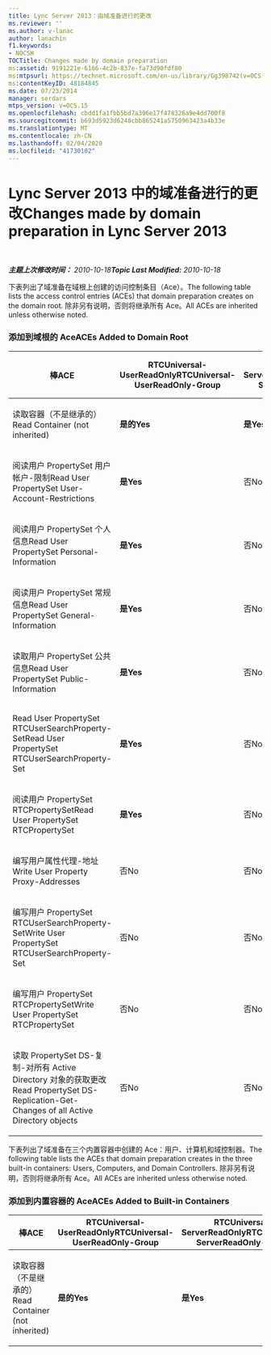 ```yaml
---
title: Lync Server 2013：由域准备进行的更改
ms.reviewer: ''
ms.author: v-lanac
author: lanachin
f1.keywords:
- NOCSH
TOCTitle: Changes made by domain preparation
ms:assetid: 9191221e-6166-4c2b-837e-fa73d90fdf80
ms:mtpsurl: https://technet.microsoft.com/en-us/library/Gg398742(v=OCS.15)
ms:contentKeyID: 48184845
ms.date: 07/23/2014
manager: serdars
mtps_version: v=OCS.15
ms.openlocfilehash: cbdd1fa1fbb5bd7a396e17f478326a9e4dd700f8
ms.sourcegitcommit: b693d5923d6240cbb865241a5750963423a4b33e
ms.translationtype: MT
ms.contentlocale: zh-CN
ms.lasthandoff: 02/04/2020
ms.locfileid: "41730102"
---
```

<div data-xmlns="http://www.w3.org/1999/xhtml">

<div class="topic" data-xmlns="http://www.w3.org/1999/xhtml" data-msxsl="urn:schemas-microsoft-com:xslt" data-cs="http://msdn.microsoft.com/en-us/">

<div data-asp="http://msdn2.microsoft.com/asp">

# <a name="changes-made-by-domain-preparation-in-lync-server-2013"></a><span data-ttu-id="0bf1f-102">Lync Server 2013 中的域准备进行的更改</span><span class="sxs-lookup"><span data-stu-id="0bf1f-102">Changes made by domain preparation in Lync Server 2013</span></span>

</div>

<div id="mainSection">

<div id="mainBody">

<span> </span>

<span data-ttu-id="0bf1f-103">_**主题上次修改时间：** 2010-10-18_</span><span class="sxs-lookup"><span data-stu-id="0bf1f-103">_**Topic Last Modified:** 2010-10-18_</span></span>

<span data-ttu-id="0bf1f-104">下表列出了域准备在域根上创建的访问控制条目（Ace）。</span><span class="sxs-lookup"><span data-stu-id="0bf1f-104">The following table lists the access control entries (ACEs) that domain preparation creates on the domain root.</span></span> <span data-ttu-id="0bf1f-105">除非另有说明，否则将继承所有 Ace。</span><span class="sxs-lookup"><span data-stu-id="0bf1f-105">All ACEs are inherited unless otherwise noted.</span></span>

<div id="sectionSection0" class="section">

### <a name="aces-added-to-domain-root"></a><span data-ttu-id="0bf1f-106">添加到域根的 Ace</span><span class="sxs-lookup"><span data-stu-id="0bf1f-106">ACEs Added to Domain Root</span></span>

<table style="width:100%;">
<colgroup>
<col style="width: 16%" />
<col style="width: 16%" />
<col style="width: 16%" />
<col style="width: 16%" />
<col style="width: 16%" />
<col style="width: 16%" />
</colgroup>
<thead>
<tr class="header">
<th><span data-ttu-id="0bf1f-107">棒</span><span class="sxs-lookup"><span data-stu-id="0bf1f-107">ACE</span></span></th>
<th><span data-ttu-id="0bf1f-108">RTCUniversal-UserReadOnly</span><span class="sxs-lookup"><span data-stu-id="0bf1f-108">RTCUniversal-UserReadOnly-Group</span></span></th>
<th><span data-ttu-id="0bf1f-109">RTCUniversal-ServerReadOnly</span><span class="sxs-lookup"><span data-stu-id="0bf1f-109">RTCUniversal-ServerReadOnly-Group</span></span></th>
<th><span data-ttu-id="0bf1f-110">RTCUniversal-UserAdmins</span><span class="sxs-lookup"><span data-stu-id="0bf1f-110">RTCUniversal-UserAdmins</span></span></th>
<th><span data-ttu-id="0bf1f-111">RTCHSUniversal-服务</span><span class="sxs-lookup"><span data-stu-id="0bf1f-111">RTCHSUniversal-Services</span></span></th>
<th><span data-ttu-id="0bf1f-112">已验证-用户</span><span class="sxs-lookup"><span data-stu-id="0bf1f-112">Authenticated-Users</span></span></th>
</tr>
</thead>
<tbody>
<tr class="odd">
<td><p><span data-ttu-id="0bf1f-113">读取容器（不是继承的）</span><span class="sxs-lookup"><span data-stu-id="0bf1f-113">Read Container (not inherited)</span></span></p></td>
<td><p><span data-ttu-id="0bf1f-114"><strong>是的</strong></span><span class="sxs-lookup"><span data-stu-id="0bf1f-114"><strong>Yes</strong></span></span></p></td>
<td><p><span data-ttu-id="0bf1f-115"><strong>是</strong></span><span class="sxs-lookup"><span data-stu-id="0bf1f-115"><strong>Yes</strong></span></span></p></td>
<td><p><span data-ttu-id="0bf1f-116">否</span><span class="sxs-lookup"><span data-stu-id="0bf1f-116">No</span></span></p></td>
<td><p><span data-ttu-id="0bf1f-117">否</span><span class="sxs-lookup"><span data-stu-id="0bf1f-117">No</span></span></p></td>
<td><p><span data-ttu-id="0bf1f-118">否</span><span class="sxs-lookup"><span data-stu-id="0bf1f-118">No</span></span></p></td>
</tr>
<tr class="even">
<td><p><span data-ttu-id="0bf1f-119">阅读用户 PropertySet 用户帐户-限制</span><span class="sxs-lookup"><span data-stu-id="0bf1f-119">Read User PropertySet User-Account-Restrictions</span></span></p></td>
<td><p><span data-ttu-id="0bf1f-120"><strong>是</strong></span><span class="sxs-lookup"><span data-stu-id="0bf1f-120"><strong>Yes</strong></span></span></p></td>
<td><p><span data-ttu-id="0bf1f-121">否</span><span class="sxs-lookup"><span data-stu-id="0bf1f-121">No</span></span></p></td>
<td><p><span data-ttu-id="0bf1f-122">否</span><span class="sxs-lookup"><span data-stu-id="0bf1f-122">No</span></span></p></td>
<td><p><span data-ttu-id="0bf1f-123">否</span><span class="sxs-lookup"><span data-stu-id="0bf1f-123">No</span></span></p></td>
<td><p><span data-ttu-id="0bf1f-124">否</span><span class="sxs-lookup"><span data-stu-id="0bf1f-124">No</span></span></p></td>
</tr>
<tr class="odd">
<td><p><span data-ttu-id="0bf1f-125">阅读用户 PropertySet 个人信息</span><span class="sxs-lookup"><span data-stu-id="0bf1f-125">Read User PropertySet Personal-Information</span></span></p></td>
<td><p><span data-ttu-id="0bf1f-126"><strong>是</strong></span><span class="sxs-lookup"><span data-stu-id="0bf1f-126"><strong>Yes</strong></span></span></p></td>
<td><p><span data-ttu-id="0bf1f-127">否</span><span class="sxs-lookup"><span data-stu-id="0bf1f-127">No</span></span></p></td>
<td><p><span data-ttu-id="0bf1f-128">否</span><span class="sxs-lookup"><span data-stu-id="0bf1f-128">No</span></span></p></td>
<td><p><span data-ttu-id="0bf1f-129">否</span><span class="sxs-lookup"><span data-stu-id="0bf1f-129">No</span></span></p></td>
<td><p><span data-ttu-id="0bf1f-130">否</span><span class="sxs-lookup"><span data-stu-id="0bf1f-130">No</span></span></p></td>
</tr>
<tr class="even">
<td><p><span data-ttu-id="0bf1f-131">阅读用户 PropertySet 常规信息</span><span class="sxs-lookup"><span data-stu-id="0bf1f-131">Read User PropertySet General-Information</span></span></p></td>
<td><p><span data-ttu-id="0bf1f-132"><strong>是</strong></span><span class="sxs-lookup"><span data-stu-id="0bf1f-132"><strong>Yes</strong></span></span></p></td>
<td><p><span data-ttu-id="0bf1f-133">否</span><span class="sxs-lookup"><span data-stu-id="0bf1f-133">No</span></span></p></td>
<td><p><span data-ttu-id="0bf1f-134">否</span><span class="sxs-lookup"><span data-stu-id="0bf1f-134">No</span></span></p></td>
<td><p><span data-ttu-id="0bf1f-135">否</span><span class="sxs-lookup"><span data-stu-id="0bf1f-135">No</span></span></p></td>
<td><p><span data-ttu-id="0bf1f-136">否</span><span class="sxs-lookup"><span data-stu-id="0bf1f-136">No</span></span></p></td>
</tr>
<tr class="odd">
<td><p><span data-ttu-id="0bf1f-137">读取用户 PropertySet 公共信息</span><span class="sxs-lookup"><span data-stu-id="0bf1f-137">Read User PropertySet Public-Information</span></span></p></td>
<td><p><span data-ttu-id="0bf1f-138"><strong>是</strong></span><span class="sxs-lookup"><span data-stu-id="0bf1f-138"><strong>Yes</strong></span></span></p></td>
<td><p><span data-ttu-id="0bf1f-139">否</span><span class="sxs-lookup"><span data-stu-id="0bf1f-139">No</span></span></p></td>
<td><p><span data-ttu-id="0bf1f-140">否</span><span class="sxs-lookup"><span data-stu-id="0bf1f-140">No</span></span></p></td>
<td><p><span data-ttu-id="0bf1f-141">否</span><span class="sxs-lookup"><span data-stu-id="0bf1f-141">No</span></span></p></td>
<td><p><span data-ttu-id="0bf1f-142">否</span><span class="sxs-lookup"><span data-stu-id="0bf1f-142">No</span></span></p></td>
</tr>
<tr class="even">
<td><p><span data-ttu-id="0bf1f-143">Read User PropertySet RTCUserSearchProperty-Set</span><span class="sxs-lookup"><span data-stu-id="0bf1f-143">Read User PropertySet RTCUserSearchProperty-Set</span></span></p></td>
<td><p><span data-ttu-id="0bf1f-144"><strong>是</strong></span><span class="sxs-lookup"><span data-stu-id="0bf1f-144"><strong>Yes</strong></span></span></p></td>
<td><p><span data-ttu-id="0bf1f-145">否</span><span class="sxs-lookup"><span data-stu-id="0bf1f-145">No</span></span></p></td>
<td><p><span data-ttu-id="0bf1f-146">否</span><span class="sxs-lookup"><span data-stu-id="0bf1f-146">No</span></span></p></td>
<td><p><span data-ttu-id="0bf1f-147">否</span><span class="sxs-lookup"><span data-stu-id="0bf1f-147">No</span></span></p></td>
<td><p><span data-ttu-id="0bf1f-148"><strong>是</strong></span><span class="sxs-lookup"><span data-stu-id="0bf1f-148"><strong>Yes</strong></span></span></p></td>
</tr>
<tr class="odd">
<td><p><span data-ttu-id="0bf1f-149">阅读用户 PropertySet RTCPropertySet</span><span class="sxs-lookup"><span data-stu-id="0bf1f-149">Read User PropertySet RTCPropertySet</span></span></p></td>
<td><p><span data-ttu-id="0bf1f-150"><strong>是</strong></span><span class="sxs-lookup"><span data-stu-id="0bf1f-150"><strong>Yes</strong></span></span></p></td>
<td><p><span data-ttu-id="0bf1f-151">否</span><span class="sxs-lookup"><span data-stu-id="0bf1f-151">No</span></span></p></td>
<td><p><span data-ttu-id="0bf1f-152">否</span><span class="sxs-lookup"><span data-stu-id="0bf1f-152">No</span></span></p></td>
<td><p><span data-ttu-id="0bf1f-153">否</span><span class="sxs-lookup"><span data-stu-id="0bf1f-153">No</span></span></p></td>
<td><p><span data-ttu-id="0bf1f-154">否</span><span class="sxs-lookup"><span data-stu-id="0bf1f-154">No</span></span></p></td>
</tr>
<tr class="even">
<td><p><span data-ttu-id="0bf1f-155">编写用户属性代理-地址</span><span class="sxs-lookup"><span data-stu-id="0bf1f-155">Write User Property Proxy-Addresses</span></span></p></td>
<td><p><span data-ttu-id="0bf1f-156">否</span><span class="sxs-lookup"><span data-stu-id="0bf1f-156">No</span></span></p></td>
<td><p><span data-ttu-id="0bf1f-157">否</span><span class="sxs-lookup"><span data-stu-id="0bf1f-157">No</span></span></p></td>
<td><p><span data-ttu-id="0bf1f-158"><strong>是</strong></span><span class="sxs-lookup"><span data-stu-id="0bf1f-158"><strong>Yes</strong></span></span></p></td>
<td><p><span data-ttu-id="0bf1f-159">否</span><span class="sxs-lookup"><span data-stu-id="0bf1f-159">No</span></span></p></td>
<td><p><span data-ttu-id="0bf1f-160">否</span><span class="sxs-lookup"><span data-stu-id="0bf1f-160">No</span></span></p></td>
</tr>
<tr class="odd">
<td><p><span data-ttu-id="0bf1f-161">编写用户 PropertySet RTCUserSearchProperty-Set</span><span class="sxs-lookup"><span data-stu-id="0bf1f-161">Write User PropertySet RTCUserSearchProperty-Set</span></span></p></td>
<td><p><span data-ttu-id="0bf1f-162">否</span><span class="sxs-lookup"><span data-stu-id="0bf1f-162">No</span></span></p></td>
<td><p><span data-ttu-id="0bf1f-163">否</span><span class="sxs-lookup"><span data-stu-id="0bf1f-163">No</span></span></p></td>
<td><p><span data-ttu-id="0bf1f-164"><strong>是</strong></span><span class="sxs-lookup"><span data-stu-id="0bf1f-164"><strong>Yes</strong></span></span></p></td>
<td><p><span data-ttu-id="0bf1f-165">否</span><span class="sxs-lookup"><span data-stu-id="0bf1f-165">No</span></span></p></td>
<td><p><span data-ttu-id="0bf1f-166">否</span><span class="sxs-lookup"><span data-stu-id="0bf1f-166">No</span></span></p></td>
</tr>
<tr class="even">
<td><p><span data-ttu-id="0bf1f-167">编写用户 PropertySet RTCPropertySet</span><span class="sxs-lookup"><span data-stu-id="0bf1f-167">Write User PropertySet RTCPropertySet</span></span></p></td>
<td><p><span data-ttu-id="0bf1f-168">否</span><span class="sxs-lookup"><span data-stu-id="0bf1f-168">No</span></span></p></td>
<td><p><span data-ttu-id="0bf1f-169">否</span><span class="sxs-lookup"><span data-stu-id="0bf1f-169">No</span></span></p></td>
<td><p><span data-ttu-id="0bf1f-170"><strong>是</strong></span><span class="sxs-lookup"><span data-stu-id="0bf1f-170"><strong>Yes</strong></span></span></p></td>
<td><p><span data-ttu-id="0bf1f-171">否</span><span class="sxs-lookup"><span data-stu-id="0bf1f-171">No</span></span></p></td>
<td><p><span data-ttu-id="0bf1f-172">否</span><span class="sxs-lookup"><span data-stu-id="0bf1f-172">No</span></span></p></td>
</tr>
<tr class="odd">
<td><p><span data-ttu-id="0bf1f-173">读取 PropertySet DS-复制-对所有 Active Directory 对象的获取更改</span><span class="sxs-lookup"><span data-stu-id="0bf1f-173">Read PropertySet DS-Replication-Get-Changes of all Active Directory objects</span></span></p></td>
<td><p><span data-ttu-id="0bf1f-174">否</span><span class="sxs-lookup"><span data-stu-id="0bf1f-174">No</span></span></p></td>
<td><p><span data-ttu-id="0bf1f-175">否</span><span class="sxs-lookup"><span data-stu-id="0bf1f-175">No</span></span></p></td>
<td><p><span data-ttu-id="0bf1f-176">否</span><span class="sxs-lookup"><span data-stu-id="0bf1f-176">No</span></span></p></td>
<td><p><span data-ttu-id="0bf1f-177"><strong>是</strong></span><span class="sxs-lookup"><span data-stu-id="0bf1f-177"><strong>Yes</strong></span></span></p></td>
<td><p><span data-ttu-id="0bf1f-178">否</span><span class="sxs-lookup"><span data-stu-id="0bf1f-178">No</span></span></p></td>
</tr>
</tbody>
</table>


<span data-ttu-id="0bf1f-179">下表列出了域准备在三个内置容器中创建的 Ace：用户、计算机和域控制器。</span><span class="sxs-lookup"><span data-stu-id="0bf1f-179">The following table lists the ACEs that domain preparation creates in the three built-in containers: Users, Computers, and Domain Controllers.</span></span> <span data-ttu-id="0bf1f-180">除非另有说明，否则将继承所有 Ace。</span><span class="sxs-lookup"><span data-stu-id="0bf1f-180">All ACEs are inherited unless otherwise noted.</span></span>

### <a name="aces-added-to-built-in-containers"></a><span data-ttu-id="0bf1f-181">添加到内置容器的 Ace</span><span class="sxs-lookup"><span data-stu-id="0bf1f-181">ACEs Added to Built-in Containers</span></span>

<table>
<colgroup>
<col style="width: 33%" />
<col style="width: 33%" />
<col style="width: 33%" />
</colgroup>
<thead>
<tr class="header">
<th><span data-ttu-id="0bf1f-182">棒</span><span class="sxs-lookup"><span data-stu-id="0bf1f-182">ACE</span></span></th>
<th><span data-ttu-id="0bf1f-183">RTCUniversal-UserReadOnly</span><span class="sxs-lookup"><span data-stu-id="0bf1f-183">RTCUniversal-UserReadOnly-Group</span></span></th>
<th><span data-ttu-id="0bf1f-184">RTCUniversal-ServerReadOnly</span><span class="sxs-lookup"><span data-stu-id="0bf1f-184">RTCUniversal-ServerReadOnly-Group</span></span></th>
</tr>
</thead>
<tbody>
<tr class="odd">
<td><p><span data-ttu-id="0bf1f-185">读取容器（不是继承的）</span><span class="sxs-lookup"><span data-stu-id="0bf1f-185">Read Container (not inherited)</span></span></p></td>
<td><p><span data-ttu-id="0bf1f-186"><strong>是的</strong></span><span class="sxs-lookup"><span data-stu-id="0bf1f-186"><strong>Yes</strong></span></span></p></td>
<td><p><span data-ttu-id="0bf1f-187"><strong>是</strong></span><span class="sxs-lookup"><span data-stu-id="0bf1f-187"><strong>Yes</strong></span></span></p></td>
</tr>
</tbody>
</table>


</div>

</div>

<span> </span>

</div>

</div>

</div>

